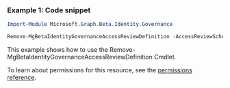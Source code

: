 ### Example 1: Code snippet

```powershellImport-Module Microsoft.Graph.Beta.Identity.Governance

Remove-MgBetaIdentityGovernanceAccessReviewDefinition -AccessReviewScheduleDefinitionId $accessReviewScheduleDefinitionId
```
This example shows how to use the Remove-MgBetaIdentityGovernanceAccessReviewDefinition Cmdlet.
To learn about permissions for this resource, see the [permissions reference](/graph/permissions-reference).

